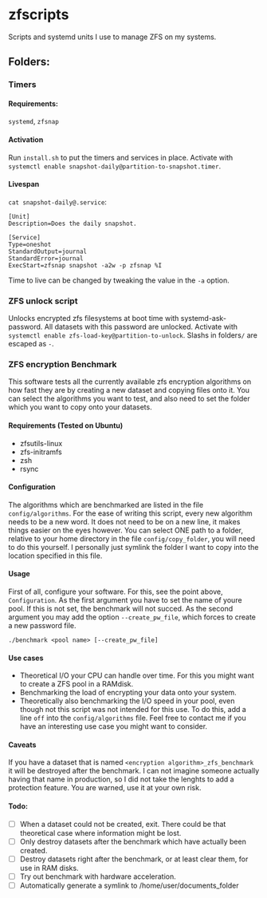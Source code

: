 # zfscripts
Scripts and systemd units I use to manage ZFS on my systems.

## Folders:

### Timers
#### Requirements:

`systemd`, `zfsnap`

#### Activation

Run `install.sh` to put the timers and services in place. Activate with `systemctl enable snapshot-daily@partition-to-snapshot.timer`.

#### Livespan

`cat snapshot-daily@.service`:
```
[Unit]
Description=Does the daily snapshot.

[Service]
Type=oneshot
StandardOutput=journal
StandardError=journal
ExecStart=zfsnap snapshot -a2w -p zfsnap %I
```

Time to live can be changed by tweaking the value in the `-a` option.


### ZFS unlock script
Unlocks encrypted zfs filesystems at boot time with systemd-ask-password. All datasets with this password are unlocked. Activate with `systemctl enable zfs-load-key@partition-to-unlock`. Slashs in folders`/` are escaped as `-`.


### ZFS encryption Benchmark
This software tests all the currently available zfs encryption algorithms on how fast they are by creating a new dataset and copying files onto it. You can select the algorithms you want to test, and also need to set the folder which you want to copy onto your datasets.


#### Requirements (Tested on Ubuntu)
 - zfsutils-linux
 - zfs-initramfs
 - zsh
 - rsync


#### Configuration
The algorithms which are benchmarked are listed in the file `config/algorithms`. For the ease of writing this script, every new algorithm needs to be a new word. It does not need to be on a new line, it makes things easier on the eyes however.
You can select ONE path to a folder, relative to your home directory in the file `config/copy_folder`, you will need to do this yourself. I personally just symlink the folder I want to copy into the location specified in this file.


#### Usage
First of all, configure your software. For this, see the point above, `Configuration`. As the first argument you have to set the name of youre pool. If this is not set, the benchmark will not succed. As the second argument you may add the option `--create_pw_file`, which forces to create a new password file.

    ./benchmark <pool name> [--create_pw_file]




#### Use cases
 - Theoretical I/O your CPU can handle over time. For this you might want to create a ZFS pool in a RAMdisk.
 - Benchmarking the load of encrypting your data onto your system.
 - Theoretically also benchmarking the I/O speed in your pool, even though not this script was not intended for this use. To do this, add a line `off` into the `config/algorithms` file.
Feel free to contact me if you have an interesting use case you might want to consider.


#### Caveats
If you have a dataset that is named `<encryption algorithm>_zfs_benchmark` it will be destroyed after the benchmark. I can not imagine someone actually having that name in production, so I did not take the lenghts to add a protection feature. You are warned, use it at your own risk.

#### Todo:
 - [ ] When a dataset could not be created, exit. There could be that theoretical case where information might be lost.
 - [ ] Only destroy datasets after the benchmark which have actually been created.
 - [ ] Destroy datasets right after the benchmark, or at least clear them, for use in RAM disks.
 - [ ] Try out benchmark with hardware acceleration.
 - [ ] Automatically generate a symlink to /home/user/documents_folder
